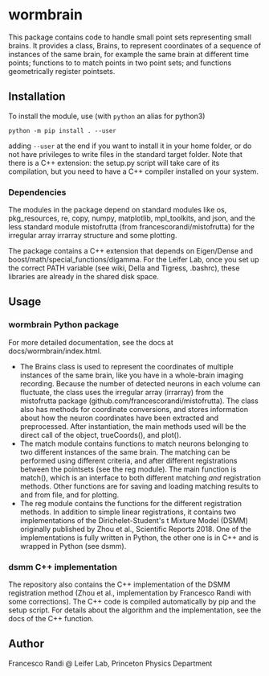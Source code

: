# wormbrain
This package contains code to handle small point sets representing small brains. It provides a class, Brains, to represent coordinates of a sequence of instances of the same brain, for example the same brain at different time points; functions to to match points in two point sets; and functions geometrically register pointsets.

## Installation
To install the module, use (with `python` an alias for python3)
```
python -m pip install . --user
```
adding `--user` at the end if you want to install it in your home folder, or do not have privileges to write files in the standard target folder. Note that there is a C++ extension: the setup.py script will take care of its compilation, but you need to have a C++ compiler installed on your system.

### Dependencies
The modules in the package depend on standard modules like os, pkg_resources, re, copy, numpy, matplotlib, mpl_toolkits, and json, and the less standard module mistofrutta (from francescorandi/mistofrutta) for the irregular array irrarray structure and some plotting.

The package contains a C++ extension that depends on Eigen/Dense and boost/math/special_functions/digamma. For the Leifer Lab, once you set up the correct PATH variable (see wiki, Della and Tigress, .bashrc), these libraries are already in the shared disk space.

## Usage
### wormbrain Python package
For more detailed documentation, see the docs at docs/wormbrain/index.html.
- The Brains class is used to represent the coordinates of multiple instances of the same brain, like you have in a whole-brain imaging recording. Because the number of detected neurons in each volume can fluctuate, the class uses the irregular array (irrarray) from the mistofrutta package (github.com/francescorandi/mistofrutta). The class also has methods for coordinate conversions, and stores information about how the neuron coordinates have been extracted and preprocessed. After instantiation, the main methods used will be the direct call of the object, trueCoords(), and plot().
- The match module contains functions to match neurons belonging to two different instances of the same brain. The matching can be performed using different criteria, and after different registrations between the pointsets (see the reg module). The main function is match(), which is an interface to both different matching *and* registration methods. Other functions are for saving and loading matching results to and from file, and for plotting.
- The reg module contains the functions for the different registration methods. In addition to simple linear registrations, it contains two implementations of the Dirichelet-Student's t Mixture Model (DSMM) originally published by Zhou et al., Scientific Reports 2018. One of the implementations is fully written in Python, the other one is in C++ and is wrapped in Python (see dsmm).
### dsmm C++ implementation
The repository also contains the C++ implementation of the DSMM registration method (Zhou et al., implementation by Francesco Randi with some corrections). The C++ code is compiled automatically by pip and the setup script. For details about the algorithm and the implementation, see the docs of the C++ function.

## Author
Francesco Randi @ Leifer Lab, Princeton Physics Department
